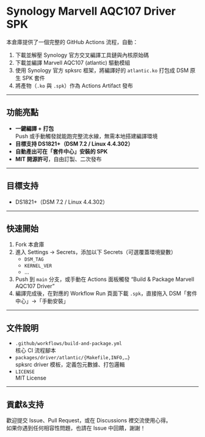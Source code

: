 # Synology Marvell AQC107 Driver SPK

本倉庫提供了一個完整的 GitHub Actions 流程，自動：

1. 下載並解壓 Synology 官方交叉編譯工具鏈與內核原始碼  
2. 下載並編譯 Marvell AQC107 (atlantic) 驅動模組  
3. 使用 Synology 官方 spksrc 框架，將編譯好的 `atlantic.ko` 打包成 DSM 原生 SPK 套件  
4. 將產物（`.ko` 與 `.spk`）作為 Actions Artifact 發布  

---

## 功能亮點

- **一鍵編譯 + 打包**  
  Push 或手動觸發就能跑完整流水線，無需本地搭建編譯環境  
- **目標支持 DS1821+（DSM 7.2 / Linux 4.4.302）**  
- **自動產出可在「套件中心」安裝的 SPK**  
- **MIT 開源許可**，自由訂製、二次發布

---

## 目標支持

- DS1821+（DSM 7.2 / Linux 4.4.302）

---

## 快速開始

1. Fork 本倉庫  
2. 進入 Settings → Secrets，添加以下 Secrets（可選覆蓋環境變數）  
   - `DSM_TAG`  
   - `KERNEL_VER`  
   - …  
3. Push 到 `main` 分支，或手動在 Actions 面板觸發 “Build & Package Marvell AQC107 Driver”  
4. 編譯完成後，在對應的 Workflow Run 頁面下載 `.spk`，直接拖入 DSM「套件中心」→「手動安裝」

---

## 文件說明

- `.github/workflows/build-and-package.yml`  
  核心 CI 流程腳本  
- `packages/driver/atlantic/{Makefile,INFO,…}`  
  spksrc driver 模板，定義包元數據、打包邏輯  
- `LICENSE`  
  MIT License

---

## 貢獻&支持

歡迎提交 Issue、Pull Request，或在 Discussions 裡交流使用心得。  
如果你遇到任何相容性問題，也請在 Issue 中回饋，謝謝！
